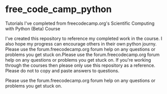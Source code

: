 # free_code_camp_python
Tutorials I've completed from freecodecamp.org's Scientific Computing with Python (Beta) Course 

I've created this repository to reference my completed work in the course. I also hope my progress can encourage others in their own python journy.
Please use the forum.freecodecamp.org forum help on any questions or problems you get stuck on.Please use the forum.freecodecamp.org forum help on any questions or problems you get stuck on.
If you're working through the courses then please only use this repository as a reference. Please do not to copy and paste answers to questions.

Please use the forum.freecodecamp.org forum help on any questions or problems you get stuck on.

